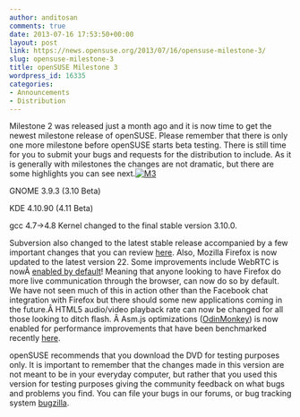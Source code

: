 ```yaml
---
author: anditosan
comments: true
date: 2013-07-16 17:53:50+00:00
layout: post
link: https://news.opensuse.org/2013/07/16/opensuse-milestone-3/
slug: opensuse-milestone-3
title: openSUSE Milestone 3
wordpress_id: 16335
categories:
- Announcements
- Distribution
---
```


Milestone 2 was released just a month ago and it is now time to get the newest milestone release of openSUSE. Please remember that there is only one more milestone before openSUSE starts beta testing. There is still time for you to submit your bugs and requests for the distribution to include. As it is generally with milestones the changes are not dramatic, but there are some highlights you can see next.[![M3](//news.opensuse.org/wp-content/uploads/2013/07/M3.png)](//news.opensuse.org/wp-content/uploads/2013/07/M3.png)

GNOME 3.9.3 (3.10 Beta)

KDE 4.10.90 (4.11 Beta)

gcc 4.7->4.8 Kernel changed to the final stable version 3.10.0.

Subversion also changed to the latest stable release accompanied by a few important changes that you can review [here](http://subversion.apache.org/docs/release-notes/1.8.html). Also, Mozilla Firefox is now updated to the latest version 22. Some improvements include WebRTC is nowÂ [enabled by default](http://blog.mozilla.org/futurereleases/2013/05/16/firefox-beta-now-includes-webrtc-on-by-default)! Meaning that anyone looking to have Firefox do more live communication through the browser, can now do so by default. We have not seen much of this in action other than the Facebook chat integration with Firefox but there should some new applications coming in the future.Â HTML5 audio/video playback rate can now be changed for all those looking to ditch flash. Â Asm.js optimizations ([OdinMonkey](http://blog.mozilla.org/luke/2013/03/21/asm-js-in-firefox-nightly/)) is now enabled for performance improvements that have been benchmarked recently [here](http://www.tomshardware.com/reviews/chrome-27-firefox-21-opera-next,3534.html).

openSUSE recommends that you download the DVD for testing purposes only. It is important to remember that the changes made in this version are not meant to be in your everyday computer, but rather that you used this version for testing purposes giving the community feedback on what bugs and problems you find. You can file your bugs in our forums, or bug tracking system [bugzilla](https://en.opensuse.org/openSUSE:Submitting_bug_reports).
